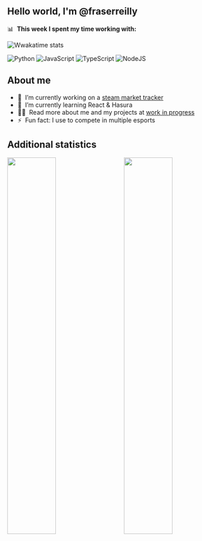 ## Hello world, I'm @fraserreilly

📊 &nbsp;**This week I spent my time working with:**

![Wwakatime stats](https://github-readme-stats-taupe-two.vercel.app/api/wakatime?username=fraserreilly&hide_title=true&hide_border=true&langs_count=5&theme=tokyonight")

![Python](https://img.shields.io/badge/python-3670A0?style=for-the-badge&logo=python&logoColor=ffdd54)
![JavaScript](https://img.shields.io/badge/javascript-%23323330.svg?style=for-the-badge&logo=javascript&logoColor=%23F7DF1E)
![TypeScript](https://img.shields.io/badge/typescript-%23007ACC.svg?style=for-the-badge&logo=typescript&logoColor=white)
![NodeJS](https://img.shields.io/badge/node.js-6DA55F?style=for-the-badge&logo=node.js&logoColor=white)

## About me
- 🔭 &nbsp;I’m currently working on a [steam market tracker](https://github.com/fraserreilly/steam-item-tracker)
- 🌱 &nbsp;I’m currently learning React & Hasura
- 👨‍💻 &nbsp;Read more about me and my projects at [work in progress]()
- ⚡ &nbsp;Fun fact: I use to compete in multiple esports

## Additional statistics

<img align="left" width="47%" src="https://github-readme-stats.vercel.app/api?username=fraserreilly&show_icons=true&theme=tokyonight"/>
<img align="right" width="47%" src="https://github-readme-stats.vercel.app/api/top-langs/?username=fraserreilly&layout=compact&theme=tokyonight"/>
